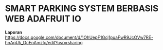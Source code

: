 # SMART PARKING SYSTEM BERBASIS WEB ADAFRUIT IO

**Laporan**
https://docs.google.com/document/d/1OhUepF1Gcj1puaFwR9JcOVw7RE-hnAqUk_OcEnAmzlc/edit?usp=sharing
